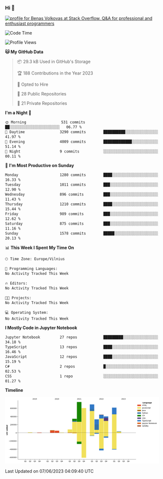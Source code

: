 ### Hi 👋
<a href="https://stackoverflow.com/users/14954249/benas-volkovas"><img src="https://stackoverflow.com/users/flair/14954249.png?theme=dark" width="208" height="58" alt="profile for Benas Volkovas at Stack Overflow, Q&amp;A for professional and enthusiast programmers" title="profile for Benas Volkovas at Stack Overflow, Q&amp;A for professional and enthusiast programmers"></a>

<!--START_SECTION:waka-->
![Code Time](http://img.shields.io/badge/Code%20Time-1%2C456%20hrs%2012%20mins-blue)

![Profile Views](http://img.shields.io/badge/Profile%20Views-0-blue)

**🐱 My GitHub Data** 

> 📦 29.3 kB Used in GitHub's Storage 
 > 
> 🏆 188 Contributions in the Year 2023
 > 
> 💼 Opted to Hire
 > 
> 📜 28 Public Repositories 
 > 
> 🔑 21 Private Repositories 
 > 
**I'm a Night 🦉** 

```text
🌞 Morning                531 commits         ██░░░░░░░░░░░░░░░░░░░░░░░   06.77 % 
🌆 Daytime                3290 commits        ██████████░░░░░░░░░░░░░░░   41.97 % 
🌃 Evening                4009 commits        █████████████░░░░░░░░░░░░   51.14 % 
🌙 Night                  9 commits           ░░░░░░░░░░░░░░░░░░░░░░░░░   00.11 % 
```
📅 **I'm Most Productive on Sunday** 

```text
Monday                   1280 commits        ████░░░░░░░░░░░░░░░░░░░░░   16.33 % 
Tuesday                  1011 commits        ███░░░░░░░░░░░░░░░░░░░░░░   12.90 % 
Wednesday                896 commits         ███░░░░░░░░░░░░░░░░░░░░░░   11.43 % 
Thursday                 1210 commits        ████░░░░░░░░░░░░░░░░░░░░░   15.44 % 
Friday                   989 commits         ███░░░░░░░░░░░░░░░░░░░░░░   12.62 % 
Saturday                 875 commits         ███░░░░░░░░░░░░░░░░░░░░░░   11.16 % 
Sunday                   1578 commits        █████░░░░░░░░░░░░░░░░░░░░   20.13 % 
```


📊 **This Week I Spent My Time On** 

```text
🕑︎ Time Zone: Europe/Vilnius

💬 Programming Languages: 
No Activity Tracked This Week

🔥 Editors: 
No Activity Tracked This Week

🐱‍💻 Projects: 
No Activity Tracked This Week

💻 Operating System: 
No Activity Tracked This Week
```

**I Mostly Code in Jupyter Notebook** 

```text
Jupyter Notebook         27 repos            █████████░░░░░░░░░░░░░░░░   34.18 % 
TypeScript               13 repos            ████░░░░░░░░░░░░░░░░░░░░░   16.46 % 
JavaScript               12 repos            ████░░░░░░░░░░░░░░░░░░░░░   15.19 % 
C#                       2 repos             █░░░░░░░░░░░░░░░░░░░░░░░░   02.53 % 
CSS                      1 repo              ░░░░░░░░░░░░░░░░░░░░░░░░░   01.27 % 
```



**Timeline**

![Lines of Code chart](https://raw.githubusercontent.com/BenasVolkovas/BenasVolkovas/main/assets/bar_graph.png)


 Last Updated on 07/06/2023 04:09:40 UTC
<!--END_SECTION:waka-->
